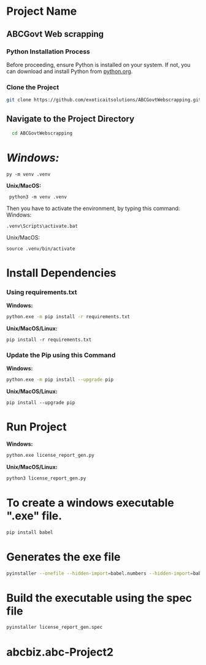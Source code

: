 # Project Name
## ABCGovt Web scrapping
### Python Installation Process
Before proceeding, ensure Python is installed on your system. If not, you can download and install Python from [python.org](https://www.python.org/downloads/).
### Clone the Project
```bash
git clone https://github.com/exoticaitsolutions/ABCGovtWebscrapping.git
```

## Navigate to the Project Directory

```bash
  cd ABCGovtWebscrapping
```
# **_Windows:_**
```
py -m venv .venv
```
**Unix/MacOS:**
```
 python3 -m venv .venv
```
Then you have to activate the environment, by typing this command:
Windows:
```
.venv\Scripts\activate.bat
```
Unix/MacOS:
```
source .venv/bin/activate
```

# Install Dependencies
### Using requirements.txt

**Windows:**

```bash
python.exe -m pip install -r requirements.txt
```
**Unix/MacOS/Linux:**
```
pip install -r requirements.txt
```

### Update the Pip using this Command

**Windows:**

```bash
python.exe -m pip install --upgrade pip
```
**Unix/MacOS/Linux:**
```
pip install --upgrade pip

```

# Run Project
**Windows:**

```bash
python.exe license_report_gen.py
```

**Unix/MacOS/Linux:**

```bash
python3 license_report_gen.py
```

# To create a windows executable ".exe" file.
```bash
pip install babel
```

# Generates the exe file
```bash
pyinstaller --onefile --hidden-import=babel.numbers --hidden-import=babel.localtime --icon=ReportIcon.ico  --windowed license_report_gen.py   
```

# Build the executable using the spec file
```bash
pyinstaller license_report_gen.spec
```
# abcbiz.abc-Project2
